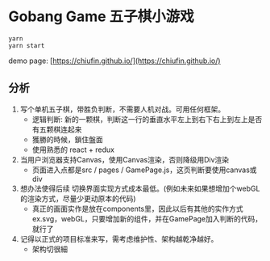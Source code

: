 # Gobang Game 五子棋小游戏

```
yarn
yarn start
```

demo page: [https://chiufin.github.io/](https://chiufin.github.io/)

## 分析

1. 写个单机五子棋，带胜负判断，不需要人机对战。可用任何框架。
    - 逻辑判断: 新的一颗棋，判断这一行的垂直水平左上到右下右上到左上是否有五颗棋连起来
    - 獲勝的時候，鎖住盤面
    - 使用熟悉的 react + redux
2. 当用户浏览器支持Canvas，使用Canvas渲染，否则降级用Div渲染
    - 页面进入点都是src / pages / GamePage.js，这页判断要使用canvas或div
3. 想办法使得后续 切换界面实现方式成本最低。(例如未来如果想增加个webGL的渲染方式，尽量少更动原本的代码)
    - 真正的画面实作是放在components里，因此以后有其他的实作方式ex.svg，webGL，只要增加新的组件，并在GamePage加入判断的代码，就行了
4. 记得​以正式的项目标准来写，需考虑维护性、架构越乾净越好。
    - 架构切很細